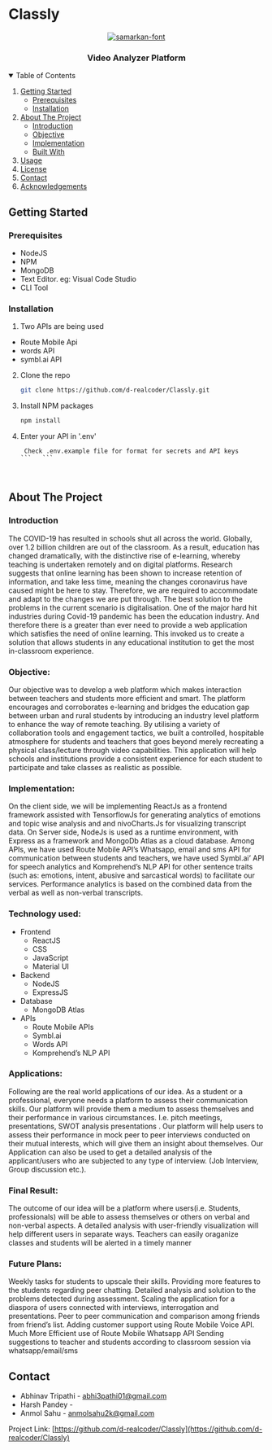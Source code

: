 # Classly

<p align="center">
  <a href="https://github.com/othneildrew/Best-README-Template">
    <img src="https://fontmeme.com/permalink/211113/7d2d2b68eee534bbc07424fa5e08845e.png" alt="samarkan-font" border="0">
  </a>
  <h3 align="center">Video Analyzer Platform</h3>

</p>



<!-- TABLE OF CONTENTS -->
<details open="open">
  <summary>Table of Contents</summary>
  <ol>
    <li>
      <a href="#getting-started">Getting Started</a>
      <ul>
        <li><a href="#prerequisites">Prerequisites</a></li>
        <li><a href="#installation">Installation</a></li>
      </ul>
    </li>
    <li>
      <a href="#about-the-project">About The Project</a>
      <ul>
        <li><a href="#introduction">Introduction</a></li>
        <li><a href="#objective">Objective</a></li>
        <li><a href="#implementation">Implementation</a></li>
        <li><a href="#built-with">Built With</a></li>
      </ul>
    </li>
    <li><a href="#usage">Usage</a></li>
    <li><a href="#license">License</a></li>
    <li><a href="#contact">Contact</a></li>
    <li><a href="#acknowledgements">Acknowledgements</a></li>
  </ol>
</details>





<!-- GETTING STARTED -->
## Getting Started
### Prerequisites

* NodeJS
* NPM
* MongoDB
* Text Editor. eg: Visual Code Studio
* CLI Tool

### Installation

1. Two APIs are being used 
- Route Mobile Api
- words API
- symbl.ai API

2. Clone the repo
   ```sh
   git clone https://github.com/d-realcoder/Classly.git
   ```
3. Install NPM packages
   ```sh
   npm install
   ```
4. Enter your API in '.env'
   ```
    Check .env.example file for format for secrets and API keys
   ```   ```



<!-- ABOUT THE PROJECT -->
## About The Project
### Introduction
The COVID-19 has resulted in schools shut all across the world. Globally, over 1.2 billion children are out of the classroom. As a result, education has changed dramatically, with the distinctive rise of e-learning, whereby teaching is undertaken remotely and on digital platforms.
Research suggests that online learning has been shown to increase retention of information, and take less time, meaning the changes coronavirus have caused might be here to stay. Therefore, we are required to accommodate and adapt to the changes we are put through. The best solution to the problems in the current scenario is digitalisation. One of the major hard hit industries during Covid-19 pandemic has been the education industry. And therefore there is a greater than ever need to provide a web application which satisfies the need of online learning. 
This invoked us to create a solution that allows students in any educational institution to get the most in-classroom experience.


### Objective: 
Our objective was to develop a web platform which makes interaction between teachers and students more efficient and smart. The platform encourages and corroborates e-learning and bridges the education gap between urban and rural students by introducing an industry level platform to enhance the way of remote teaching.
By utilising a variety of collaboration tools and engagement tactics, we built a controlled, hospitable atmosphere for students and teachers that goes beyond merely recreating a physical class/lecture through video capabilities.
This application will help schools and institutions provide a consistent experience for each student to participate and take classes as realistic as possible.



### Implementation: 
On the client side, we will be implementing ReactJs as a frontend framework assisted with TensorflowJs for generating analytics of emotions and topic wise analysis and and nivoCharts.Js for visualizing transcript data.
On Server side, NodeJs is used as a runtime environment, with Express as a framework and MongoDb Atlas as a cloud database. 
Among APIs, we have used Route Mobile API’s Whatsapp, email and sms API for communication between students and teachers, we have used Symbl.ai’ API for speech analytics and Komprehend’s NLP API for other sentence traits (such as: emotions, intent, abusive and sarcastical words) to facilitate our services.
Performance analytics is based on the combined data from the verbal as well as non-verbal transcripts.



### Technology used:
* Frontend
    * ReactJS
    * CSS
    * JavaScript
    * Material UI
* Backend
    * NodeJS
    * ExpressJS
* Database
    * MongoDB Atlas
* APIs
    * Route Mobile APIs
    * Symbl.ai
    * Words API
    * Komprehend’s NLP API

### Applications:
Following are the real world applications of our idea.
As a student or a professional, everyone needs a platform to assess their communication skills. Our platform will provide them a medium to assess themselves and their performance in various circumstances. I.e. pitch meetings, presentations, SWOT analysis presentations . 
Our platform will help users to assess their performance in mock peer to peer interviews conducted on their mutual interests, which will give them an insight about themselves.
Our Application can also be used to get a detailed analysis of the applicant/users who are subjected to any type of interview. (Job Interview, Group discussion etc.).



### Final Result: 
The outcome of our idea will be a platform where users(i.e. Students, professionals) will be able to assess themselves or others on verbal and non-verbal aspects. A detailed analysis with user-friendly visualization will help different users in separate ways. Teachers can easily oraganize classes and students will be alerted in a timely manner

### Future Plans: 
Weekly tasks for students to upscale their skills.
Providing more features to the students regarding peer chatting. 
Detailed analysis and solution to the problems detected during assessment.
Scaling the application for a diaspora of users connected with interviews, interrogation and presentations.
Peer to peer communication and comparison among friends from friend’s list.
Adding customer support using Route Mobile Voice API.
Much More Efficient use of Route Mobile Whatsapp API
Sending suggestions to teacher and students according to classroom session via whatsapp/email/sms





## Contact

- Abhinav Tripathi - abhi3pathi01@gmail.com
- Harsh Pandey - 
- Anmol Sahu - anmolsahu2k@gmail.com

Project Link: [https://github.com/d-realcoder/Classly](https://github.com/d-realcoder/Classly)
